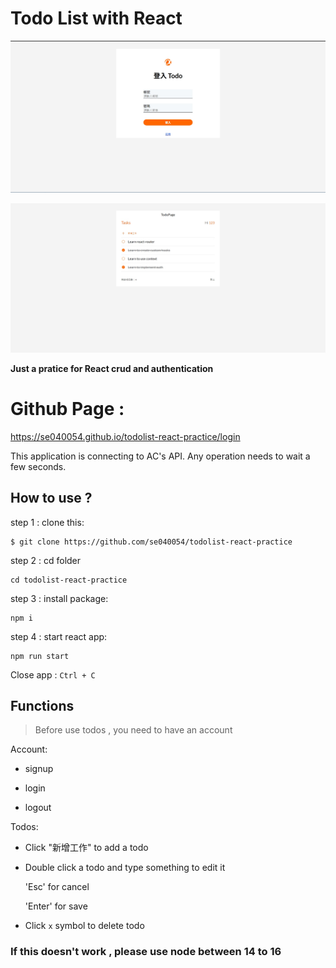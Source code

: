 # Todo List with React

![GITHUB](https://raw.githubusercontent.com/se040054/todolist-react-practice/main/examples/2024-04-26%2022-51-58.jpg "Todo cover")

![GITHUB](https://raw.githubusercontent.com/se040054/todolist-react-practice/main/examples/2024-04-26%2022-56-39.jpg "Todo cover")

**Just a pratice for React crud and authentication**


# Github Page : 
https://se040054.github.io/todolist-react-practice/login

This application is connecting to AC's API. Any operation needs to wait a few seconds.

## How to use ? 

step 1 : clone this: 
```
$ git clone https://github.com/se040054/todolist-react-practice
```

step 2 : cd folder
```
cd todolist-react-practice
```

step 3 : install package:
```
npm i 
```
step 4 : start react app:
```
npm run start
```

Close app : 
` Ctrl + C `

## Functions

> Before use todos , you need to have an account

Account:

*   signup 

*   login
    
*   logout 

Todos:


* Click "新增工作" to add a todo

* Double click a todo and type something to edit it

    'Esc' for cancel

    'Enter' for save

* Click `x` symbol to delete todo 

### If this doesn't work , please use node between 14 to 16 